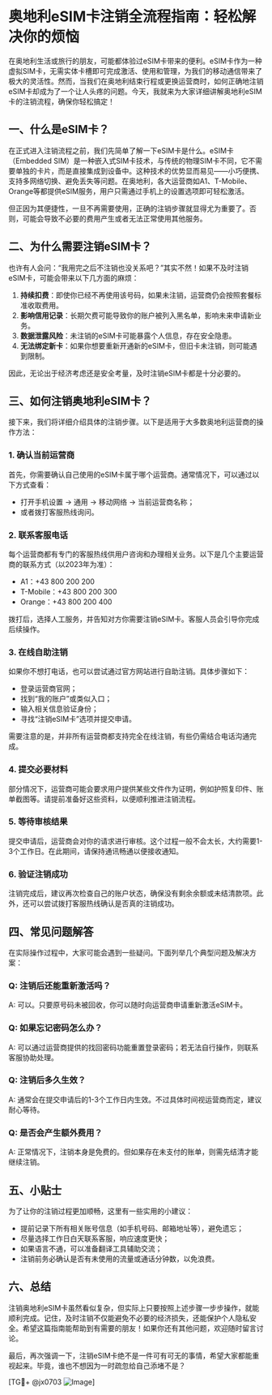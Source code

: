 # 奥地利eSIM卡注销全流程指南：轻松解决你的烦恼

在奥地利生活或旅行的朋友，可能都体验过eSIM卡带来的便利。eSIM卡作为一种虚拟SIM卡，无需实体卡槽即可完成激活、使用和管理，为我们的移动通信带来了极大的灵活性。然而，当我们在奥地利结束行程或更换运营商时，如何正确地注销eSIM卡却成为了一个让人头疼的问题。今天，我就来为大家详细讲解奥地利eSIM卡的注销流程，确保你轻松搞定！

## 一、什么是eSIM卡？

在正式进入注销流程之前，我们先简单了解一下eSIM卡是什么。eSIM卡（Embedded SIM）是一种嵌入式SIM卡技术，与传统的物理SIM卡不同，它不需要单独的卡片，而是直接集成到设备中。这种技术的优势显而易见——小巧便携、支持多网络切换、避免丢失等问题。在奥地利，各大运营商如A1、T-Mobile、Orange等都提供eSIM服务，用户只需通过手机上的设置选项即可轻松激活。

但正因为其便捷性，一旦不再需要使用，正确的注销步骤就显得尤为重要了。否则，可能会导致不必要的费用产生或者无法正常使用其他服务。

## 二、为什么需要注销eSIM卡？

也许有人会问：“我用完之后不注销也没关系吧？”其实不然！如果不及时注销eSIM卡，可能会带来以下几方面的麻烦：

1. **持续扣费**：即使你已经不再使用该号码，如果未注销，运营商仍会按照套餐标准收取费用。
2. **影响信用记录**：长期欠费可能导致你的账户被列入黑名单，影响未来申请新业务。
3. **数据泄露风险**：未注销的eSIM卡可能暴露个人信息，存在安全隐患。
4. **无法绑定新卡**：如果你想要重新开通新的eSIM卡，但旧卡未注销，则可能遇到限制。

因此，无论出于经济考虑还是安全考量，及时注销eSIM卡都是十分必要的。

## 三、如何注销奥地利eSIM卡？

接下来，我们将详细介绍具体的注销步骤。以下是适用于大多数奥地利运营商的操作方法：

### 1. 确认当前运营商
首先，你需要确认自己使用的eSIM卡属于哪个运营商。通常情况下，可以通过以下方式查看：
- 打开手机设置 -> 通用 -> 移动网络 -> 当前运营商名称；
- 或者拨打客服热线询问。

### 2. 联系客服电话
每个运营商都有专门的客服热线供用户咨询和办理相关业务。以下是几个主要运营商的联系方式（以2023年为准）：
- A1：+43 800 200 200
- T-Mobile：+43 800 200 300
- Orange：+43 800 200 400

拨打后，选择人工服务，并告知对方你需要注销eSIM卡。客服人员会引导你完成后续操作。

### 3. 在线自助注销
如果你不想打电话，也可以尝试通过官方网站进行自助注销。具体步骤如下：
- 登录运营商官网；
- 找到“我的账户”或类似入口；
- 输入相关信息验证身份；
- 寻找“注销eSIM卡”选项并提交申请。

需要注意的是，并非所有运营商都支持完全在线注销，有些仍需结合电话沟通完成。

### 4. 提交必要材料
部分情况下，运营商可能会要求用户提供某些文件作为证明，例如护照复印件、账单截图等。请提前准备好这些资料，以便顺利推进注销流程。

### 5. 等待审核结果
提交申请后，运营商会对你的请求进行审核。这个过程一般不会太长，大约需要1-3个工作日。在此期间，请保持通讯畅通以便接收通知。

### 6. 验证注销成功
注销完成后，建议再次检查自己的账户状态，确保没有剩余余额或未结清款项。此外，还可以尝试拨打客服热线确认是否真的注销成功。

## 四、常见问题解答

在实际操作过程中，大家可能会遇到一些疑问。下面列举几个典型问题及解决方案：

### Q: 注销后还能重新激活吗？
A: 可以。只要原号码未被回收，你可以随时向运营商申请重新激活eSIM卡。

### Q: 如果忘记密码怎么办？
A: 可以通过运营商提供的找回密码功能重置登录密码；若无法自行操作，则联系客服协助处理。

### Q: 注销后多久生效？
A: 通常会在提交申请后的1-3个工作日内生效。不过具体时间视运营商而定，建议耐心等待。

### Q: 是否会产生额外费用？
A: 正常情况下，注销本身是免费的。但如果存在未支付的账单，则需先结清才能继续注销。

## 五、小贴士

为了让你的注销过程更加顺畅，这里有一些实用的小建议：
- 提前记录下所有相关账号信息（如手机号码、邮箱地址等），避免遗忘；
- 尽量选择工作日白天联系客服，响应速度更快；
- 如果语言不通，可以准备翻译工具辅助交流；
- 注销前务必确认是否有未使用的流量或通话分钟数，以免浪费。

## 六、总结

注销奥地利eSIM卡虽然看似复杂，但实际上只要按照上述步骤一步步操作，就能顺利完成。记住，及时注销不仅能避免不必要的经济损失，还能保护个人隐私安全。希望这篇指南能帮助到有需要的朋友！如果你还有其他问题，欢迎随时留言讨论。

最后，再次强调一下，注销eSIM卡绝不是一件可有可无的事情，希望大家都能重视起来。毕竟，谁也不想因为一时疏忽给自己添堵不是？

[TG💪+ @jx0703 ![Image](https://github.com/user-attachments/assets/dbca1d08-cadb-493c-b0ec-ad6f7a83f270)]